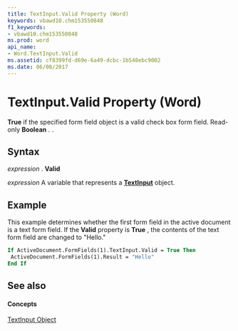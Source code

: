 ```yaml
---
title: TextInput.Valid Property (Word)
keywords: vbawd10.chm153550848
f1_keywords:
- vbawd10.chm153550848
ms.prod: word
api_name:
- Word.TextInput.Valid
ms.assetid: cf8399fd-d69e-6a49-dcbc-1b548ebc9002
ms.date: 06/08/2017
---
```



# TextInput.Valid Property (Word)

 **True** if the specified form field object is a valid check box form field. Read-only **Boolean** . .


## Syntax

 _expression_ . **Valid**

 _expression_ A variable that represents a **[TextInput](Word.TextInput.md)** object.


## Example

This example determines whether the first form field in the active document is a text form field. If the  **Valid** property is **True** , the contents of the text form field are changed to "Hello."


```vb
If ActiveDocument.FormFields(1).TextInput.Valid = True Then 
 ActiveDocument.FormFields(1).Result = "Hello" 
End If
```


## See also


#### Concepts


[TextInput Object](Word.TextInput.md)

